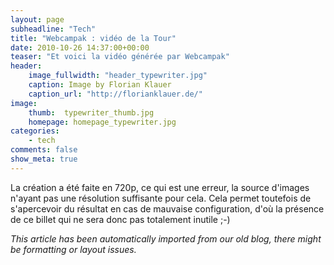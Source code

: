 ```yaml
---
layout: page
subheadline: "Tech"
title: "Webcampak : vidéo de la Tour"
date: 2010-10-26 14:37:00+00:00
teaser: "Et voici la vidéo générée par Webcampak"
header:
    image_fullwidth: "header_typewriter.jpg"
    caption: Image by Florian Klauer
    caption_url: "http://florianklauer.de/"
image:
    thumb:  typewriter_thumb.jpg
    homepage: homepage_typewriter.jpg
categories:
    - tech
comments: false
show_meta: true
---
```


La création a été faite en 720p, ce qui est une erreur, la source d'images n'ayant pas une résolution suffisante pour cela. Cela permet toutefois de s'apercevoir du résultat en cas de mauvaise configuration, d'où la présence de ce billet qui ne sera donc pas totalement inutile ;-)

_This article has been automatically imported from our old blog, there might be formatting or layout issues._
